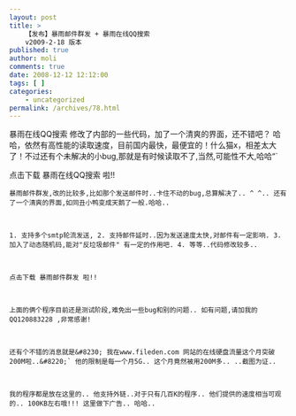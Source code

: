 ```yaml
---
layout: post
title: >
    【发布】暴雨邮件群发 + 暴雨在线QQ搜索
    v2009-2-18 版本
published: true
author: moli
comments: true
date: 2008-12-12 12:12:00
tags: [ ]
categories:
    - uncategorized
permalink: /archives/78.html
---
```



暴雨在线QQ搜索 修改了内部的一些代码，加了一个清爽的界面，还不错吧？ 哈哈，依然有高性能的读取速度，目前国内最快，最便宜的！什么猫x，相差太大了！不过还有个未解决的小bug,那就是有时候读取不了,当然,可能性不大,哈哈&#8220;\`

点击下载 暴雨在线QQ搜索 啦!!


  
    
  
  
  
    暴雨邮件群发,改的比较多,比如那个发送邮件时..卡住不动的bug,总算解决了.. ^ ^.. 还有了一个清爽的界面,如同丑小鸭变成天鹅了一般.哈哈..
  
  
  
    1. 支持多个smtp轮流发送, 2. 支持邮件延时..因为发送速度太快,对邮件有一定影响. 3.加入了动态随机码,能对"反垃圾邮件" 有一定的作用吧. 4. 等等..代码修改较多..
  
  
  
    点击下载 暴雨邮件群发 啦!!
  
  
  
    上面的俩个程序目前还是测试阶段,难免出一些bug和别的问题.. 如有问题,请加我的QQ120883228 ,非常感谢!
  
  
  
    还有个不错的消息就是&#8230; 我在www.fileden.com 网站的在线硬盘流量这个月突破200M啦..&#8220;` 他的限制是每一个月5G.. 这个月竟然被用200M多.. ..截图为证.. 
  
  
  
    我的程序都是放在这里的.. 他支持外链..对于只有几百K的程序.. 他们提供的速度相当可观的.. 100KB左右哦!!! 这里做下广告.. 哈哈..
  

